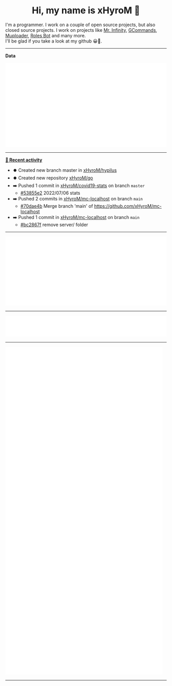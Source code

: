 <p align="center">
    <!-- <img src="https://avatars.githubusercontent.com/u/56601352" width="192" alt="hyro's pfp" /> -->
    <h1 align="center">Hi, my name is xHyroM 👋</h1>
</p>

I'm a programmer. I work on a couple of open source projects, but also closed source projects. I work on projects like [Mr. Infinity](https://discord.com/oauth2/authorize?client_id=720321585625694239&scope=bot%20applications.commands&permissions=8&redirect_uri=https://blobs.gq/imanager&prompt=consent&response_type=code), [GCommands](https://github.com/Garlic-Team/GCommands), [Muploader](https://github.com/xHyroM/Muploder), [Roles Bot](https://github.com/xHyroM/roles-bot) and many more.  
I'll be glad if you take a look at my github 😀👀.

___
**Data**

<img src="https://github.com/xHyroM/xHyroM/blob/master/.cache/base.svg">

___

**[📰 Recent activity](https://github.com/xHyroM)**
* ⏺️ Created new branch master in [xHyroM/hypilus](https://github.com/xHyroM/hypilus)
* ⏺️ Created new repository  [xHyroM/go](https://github.com/xHyroM/go)
* ➡️ Pushed 1 commit in [xHyroM/covid19-stats](https://github.com/xHyroM/covid19-stats) on branch `master`
  * [#53855e2](https://github.com/xHyroM/covid19-stats/commit/53855e2) 2022/07/06 stats
* ➡️ Pushed 2 commits in [xHyroM/mc-localhost](https://github.com/xHyroM/mc-localhost) on branch `main`
  * [#70dae4b](https://github.com/xHyroM/mc-localhost/commit/70dae4b) Merge branch &#39;main&#39; of https://github.com/xHyroM/mc-localhost
* ➡️ Pushed 1 commit in [xHyroM/mc-localhost](https://github.com/xHyroM/mc-localhost) on branch `main`
  * [#bc2867f](https://github.com/xHyroM/mc-localhost/commit/bc2867f) remove server/ folder


___

<img src="https://github.com/xHyroM/xHyroM/blob/master/.cache/isocalendar.svg">

___

<img src="https://github.com/xHyroM/xHyroM/blob/master/.cache/languages.svg">

___

<img src="https://github.com/xHyroM/xHyroM/blob/master/.cache/achievements.svg">

___
